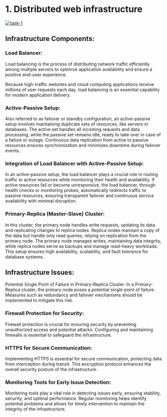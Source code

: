 # 1. Distributed web infrastructure


<a href="https://ibb.co/1GGyzjD"><img src="https://i.ibb.co/xqq9Fdp/task-1.png" alt="task-1" border="0"></a>


## Infrastructure Components:


### Load Balancer:
Load balancing is the process of distributing network traffic efficiently among multiple servers to optimize application availability and ensure a positive end-user experience.

Because high-traffic websites and cloud computing applications receive millions of user requests each day, load balancing is an essential capability for modern application delivery. 

### Active-Passive Setup:
Also referred to as failover or standby configuration, an active-passive setup involves maintaining duplicate sets of resources, like servers or databases. The active set handles all incoming requests and data processing, while the passive set remains idle, ready to take over in case of a failure or outage. Continuous data replication from active to passive resources ensures synchronization and minimizes downtime during failover events.

### Integration of Load Balancer with Active-Passive Setup:
In an active-passive setup, the load balancer plays a crucial role in routing traffic to active resources while monitoring their health and availability. If active resources fail or become unresponsive, the load balancer, through health checks or monitoring probes, automatically redirects traffic to passive resources, ensuring transparent failover and continuous service availability with minimal disruption.

### Primary-Replica (Master-Slave) Cluster:
In this cluster, the primary node handles write requests, updating its data and replicating changes to replica nodes. Replica nodes maintain a copy of the data but handle only read queries, relying on replication from the primary node. The primary node manages writes, maintaining data integrity, while replica nodes serve as backups and manage read-heavy workloads. This setup ensures high availability, scalability, and fault tolerance for database systems.

## Infrastructure Issues:
Potential Single Point of Failure in Primary-Replica Cluster:
In a Primary-Replica cluster, the primary node poses a potential single point of failure. Measures such as redundancy and failover mechanisms should be implemented to mitigate this risk.

### Firewall Protection for Security:
Firewall protection is crucial for ensuring security by preventing unauthorized access and potential attacks. Configuring and maintaining firewalls is essential to safeguard the infrastructure.

### HTTPS for Secure Communication:
Implementing HTTPS is essential for secure communication, protecting data from interception during transit. This encryption protocol enhances the overall security posture of the infrastructure.

### Monitoring Tools for Early Issue Detection:
Monitoring tools play a vital role in detecting issues early, ensuring stability, security, and optimal performance. Regular monitoring helps identify potential problems and allows for timely intervention to maintain the integrity of the infrastructure.